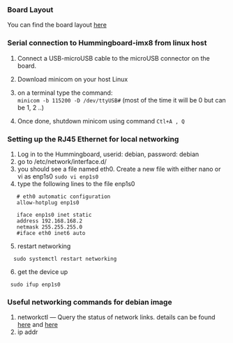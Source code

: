 
### Board Layout
You can find the board layout [here](https://www.solid-run.com/nxp-i-mx8m-family/hummingboard-m/)
### Serial connection to Hummingboard-imx8 from linux host
1. Connect a USB-microUSB cable to the microUSB connector on the board.
2. Download minicom on your host Linux
3. on a terminal type the command: \
```minicom -b 115200 -D /dev/ttyUSB#``` (most of the time it will be 0 but can be 1, 2 ..)

4. Once done, shutdown minicom using command 
         ```Ctl+A , Q```

### Setting up the RJ45 Ethernet for local networking
1. Log in to the Hummingboard, userid: debian, password: debian
2. go to /etc/network/interface.d/
3. you should see a file named eth0. Create a new file with either nano or vi as enp1s0
          ```sudo vi enp1s0```
4. type the following lines to the file enp1s0
  
  ```
     # eth0 automatic configuration 
     allow-hotplug enp1s0 

     iface enp1s0 inet static 
     address 192.168.168.2 
     netmask 255.255.255.0 
     #iface eth0 inet6 auto
  ```
  5. restart networking
  
  ```  sudo systemctl restart networking```
  
  6. get the device up
  
  ``` sudo ifup enp1s0```
### Useful networking commands for debian image
1. networkctl — Query the status of network links. details can be found [here](https://www.freedesktop.org/software/systemd/man/networkctl.html) and [here](https://www.tecmint.com/networkctl-check-linux-network-interface-status/)
2. ip addr
